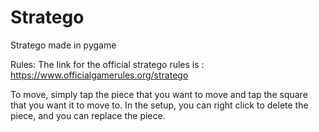 # Stratego
Stratego made in pygame


Rules:
The link for the official stratego rules is : https://www.officialgamerules.org/stratego

To move, simply tap the piece that you want to move and tap the square that you want it to move to. In the setup, you can right click to delete the piece,
and you can replace the piece. 
